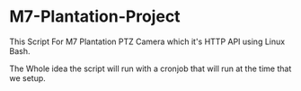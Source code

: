 # M7-Plantation-Project
This Script For M7 Plantation PTZ Camera which it's HTTP API using Linux Bash.

The Whole idea the script will run with a cronjob that will run at the time that we setup.
